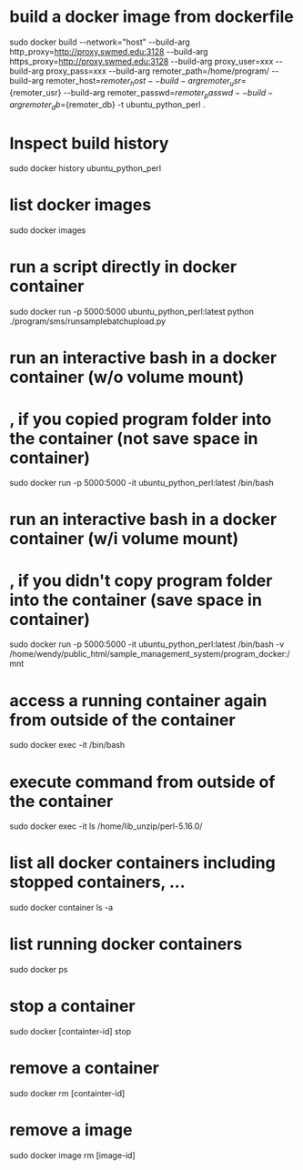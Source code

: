 # build a docker image from dockerfile
sudo docker build --network="host" --build-arg http_proxy=http://proxy.swmed.edu:3128 --build-arg https_proxy=http://proxy.swmed.edu:3128 --build-arg proxy_user=xxx --build-arg proxy_pass=xxx --build-arg remoter_path=/home/program/ --build-arg remoter_host=${remoter_host} --build-arg remoter_usr=${remoter_usr} --build-arg remoter_passwd=${remoter_passwd} --build-arg remoter_db=${remoter_db} -t ubuntu_python_perl . 

# Inspect build history
sudo docker history ubuntu_python_perl

# list docker images
sudo docker images

# run a script directly in docker container
sudo docker run -p 5000:5000 ubuntu_python_perl:latest python ./program/sms/runsamplebatchupload.py


# run an interactive bash in a docker container (w/o volume mount)
# , if you copied program folder into the container (not save space in container)
sudo docker run -p 5000:5000 -it ubuntu_python_perl:latest /bin/bash 

# run an interactive bash in a docker container (w/i volume mount) 
# , if you didn't copy program folder into the container (save space in container)
sudo docker run -p 5000:5000 -it ubuntu_python_perl:latest /bin/bash -v /home/wendy/public_html/sample_management_system/program_docker:/mnt

# access a running container again from outside of the container
sudo docker exec -it <container names> /bin/bash

# execute command from outside of the container
sudo docker exec -it <container names> ls /home/lib_unzip/perl-5.16.0/

# list all docker containers including stopped containers, ...
sudo docker container ls -a

# list running docker containers
sudo docker ps

# stop a container
sudo docker [containter-id] stop

# remove a container
sudo docker rm [containter-id]

# remove a image
sudo docker image rm [image-id]


